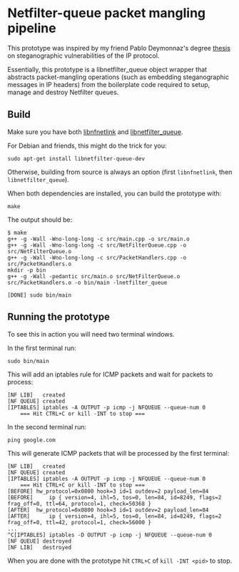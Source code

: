 Netfilter-queue packet mangling pipeline
========================================

This prototype was inspired by my friend Pablo Deymonnaz's degree [thesis](http://materias.fi.uba.ar/7500/TesisDeymonnaz.pdf) on steganographic vulnerabilities of the IP protocol.

Essentially, this prototype is a libnetfilter_queue object wrapper that abstracts packet-mangling operations (such as embedding steganographic messages in IP headers) from the boilerplate code required to setup, manage and destroy Netfilter queues.

Build
-----

Make sure you have both [libnfnetlink](http://www.netfilter.org/projects/libnfnetlink/downloads.html) and [libnetfilter_queue](http://www.netfilter.org/projects/libnetfilter_queue/downloads.html).

For Debian and friends, this might do the trick for you:
```shell
sudo apt-get install libnetfilter-queue-dev
```

Otherwise, building from source is always an option (first `libnfnetlink`, then `libnetfilter_queue`).

When both dependencies are installed, you can build the prototype with:
```shell
make
```

The output should be:
```shell
$ make
g++ -g -Wall -Wno-long-long -c src/main.cpp -o src/main.o
g++ -g -Wall -Wno-long-long -c src/NetFilterQueue.cpp -o src/NetFilterQueue.o
g++ -g -Wall -Wno-long-long -c src/PacketHandlers.cpp -o src/PacketHandlers.o
mkdir -p bin
g++ -g -Wall -pedantic src/main.o src/NetFilterQueue.o src/PacketHandlers.o -o bin/main -lnetfilter_queue

[DONE] sudo bin/main
```

Running the prototype
---------------------

To see this in action you will need two terminal windows.

In the first terminal run:
```shell
sudo bin/main
```
This will add an iptables rule for ICMP packets and wait for packets to process:
```shell
[NF LIB]   created
[NF QUEUE] created
[IPTABLES] iptables -A OUTPUT -p icmp -j NFQUEUE --queue-num 0
    === Hit CTRL+C or kill -INT to stop ===
```

In the second terminal run:
```shell
ping google.com
```
This will generate ICMP packets that will be processed by the first terminal:
```shell
[NF LIB]   created
[NF QUEUE] created
[IPTABLES] iptables -A OUTPUT -p icmp -j NFQUEUE --queue-num 0
    === Hit CTRL+C or kill -INT to stop ===
[BEFORE] hw_protocol=0x0800 hook=3 id=1 outdev=2 payload_len=84 
[BEFORE]     ip { version=4, ihl=5, tos=0, len=84, id=8249, flags=2 frag_off=0, ttl=64, protocol=1, check=50368 } 
[AFTER]  hw_protocol=0x0800 hook=3 id=1 outdev=2 payload_len=84 
[AFTER]      ip { version=4, ihl=5, tos=0, len=84, id=8249, flags=2 frag_off=0, ttl=42, protocol=1, check=56000 } 
...
^C[IPTABLES] iptables -D OUTPUT -p icmp -j NFQUEUE --queue-num 0
[NF QUEUE] destroyed
[NF LIB]   destroyed
```

When you are done with the prototype hit `CTRL+C` of `kill -INT <pid>` to stop.
